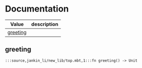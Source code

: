 # Documentation
|Value|description|
|---|---|
|[greeting](#greeting)||

## greeting

```moonbit
:::source,jankin_li/new_lib/top.mbt,1:::fn greeting() -> Unit
```

